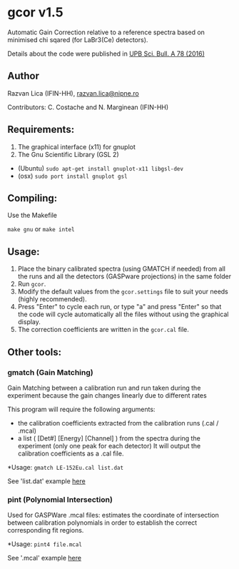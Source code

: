 # gcor v1.5
Automatic Gain Correction relative to a reference spectra based on minimised chi sqared (for LaBr3(Ce) detectors).

Details about the code were published in [UPB Sci. Bull. A 78 (2016)](https://www.scientificbulletin.upb.ro/rev_docs_arhiva/rezce9_838206.pdf)

## Author
Razvan Lica (IFIN-HH), razvan.lica@nipne.ro

Contributors: C. Costache and N. Marginean (IFIN-HH)


## Requirements:
 1. The graphical interface (x11) for gnuplot   
 2. The Gnu Scientific Library (GSL 2)   
 
 * (Ubuntu) `sudo apt-get install gnuplot-x11 libgsl-dev`    
 * (osx)    `sudo port install gnuplot gsl`     
 
## Compiling: 
 Use the Makefile 
 
`make gnu` or `make intel` 
  
## Usage:
 1. Place the binary calibrated spectra (using GMATCH if needed) from all the runs and all the detectors (GASPware projections) in the same folder
 2. Run `gcor`.
 3. Modify the default values from the `gcor.settings` file to suit your needs (highly recommended).
 4. Press "Enter" to cycle each run, or type "a" and press "Enter" so that the code will cycle automatically all the files without using the graphical display.
 5. The correction coefficients are written in the `gcor.cal` file.

## Other tools:

### gmatch (Gain Matching)
Gain Matching between a calibration run and run taken during the experiment because
the gain changes linearly due to different rates

This program will require the following arguments:
  - the calibration coefficients extracted from the calibration runs (.cal / .mcal)
  - a list ( [Det#] [Energy] [Channel] ) from the spectra during the experiment (only one peak for each detector)
It will output the calibration coefficients as a .cal file. 

*Usage:          ```gmatch LE-152Eu.cal list.dat```

See 'list.dat' example [here](https://github.com/rlica/gcor/blob/master/list.dat)

### pint (Polynomial Intersection)
Used for GASPWare .mcal files: estimates the coordinate of intersection between calibration polynomials
in order to establish the correct corresponding fit regions.

*Usage:          ```pint4 file.mcal```

See '.mcal' example [here](https://github.com/rlica/gcor/blob/master/L-Energy.mcal)
